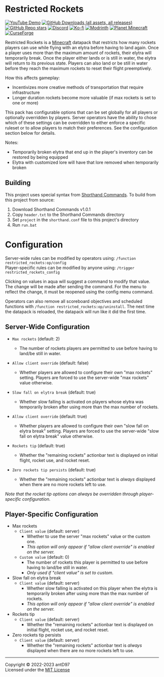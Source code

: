 # Restricted Rockets

[![YouTube Demo](https://img.shields.io/youtube/views/NgfgBuMwCS0?style=flat&logo=youtube&label=demo)](https://www.youtube.com/watch?v=NgfgBuMwCS0)
[![GitHub Downloads (all assets, all releases)](https://img.shields.io/github/downloads/antD97/RestrictedRockets/total?logo=github)](https://github.com/antD97/RestrictedRockets/releases)
[![GitHub Repo stars](https://img.shields.io/github/stars/antD97/RestrictedRockets?style=flat&logo=github)](https://github.com/antD97/RestrictedRockets/stargazers)
[![Discord](https://img.shields.io/discord/1327005882113986772?logo=discord&label=discord)](https://discord.gg/kqQQkGVh)
[![Ko-fi](https://img.shields.io/badge/Ko--fi-FF5E5B?logo=ko-fi&logoColor=white)](https://ko-fi.com/antd_)
[![Modrinth](https://img.shields.io/modrinth/dt/restricted-rockets?logo=modrinth&label=modrinth)](https://modrinth.com/datapack/restricted-rockets)
[![Planet Minecraft](https://img.shields.io/badge/planet_minecraft-blue)](https://www.planetminecraft.com/data-pack/restricted-rockets-5611086/)
[![CurseForge](https://img.shields.io/badge/curseforge-orange)](https://www.curseforge.com/minecraft/texture-packs/restricted-rockets)

Restricted Rockets is a [Minecraft](https://www.minecraft.net) datapack that restricts how many rockets players can use
while flying with an elytra before having to land again. Once a player uses more than the maximum amount of rockets,
their elytra will temporarily break. Once the player either lands or is still in water, the elytra will return to its
previous state. Players can also land or be still in water before they reach the maximum rockets to reset their flight
preemptively.

How this affects gameplay:
- Incentivizes more creative methods of transportation that require infrastructure
- Longer duration rockets become more valuable (if max rockets is set to one or more)

This pack has configurable options that can be set globally for all players or optionally overridden by players. Server
operators have the ability to chose which of these settings can be overridden to either enforce a specific ruleset or to
allow players to match their preferences. See the configuration section below for details.

Notes:
- Temporarily broken elytra that end up in the player's inventory can be restored by being equipped
- Elytra with customized lore will have that lore removed when temporarily broken

## Building

This project uses special syntax from [Shorthand Commands](https://github.com/antD97/ShorthandCommands). To build from
this project from source:

1. Download Shorthand Commands v1.0.1
2. Copy `header.txt` to the Shorthand Commands directory
3. Set `project` in the `shorthand.conf` file to this project's directory
4. Run `run.bat`

# Configuration

Server-wide rules can be modified by operators using: `/function restricted_rockets:op/config`  
Player-specific rules can be modified by anyone using: `/trigger restricted_rockets_config`

Clicking on values in aqua will suggest a command to modify that value. The change will be made after sending the
command. For the menu to reflect the change, it must be reopened using the config menu command.

Operators can also remove all scoreboard objectives and scheduled functions with
`/function restricted_rockets:op/uninstall`. The next time the datapack is reloaded, the datapack will run like it did
the first time.

## Server-Wide Configuration

- `Max rockets` (default: 2)
  - The number of rockets players are permitted to use before having to land/be still in water.
- `Allow client override` (default: false)
  - Whether players are allowed to configure their own "max rockets" setting. Players are forced to use the server-wide
    "max rockets" value otherwise.

- `Slow fall on elytra break` (default: true)
  - Whether slow falling is activated on players whose elytra was temporarily broken after using more than the max
    number of rockets.  
- `Allow client override` (default: true)
  - Whether players are allowed to configure their own "slow fall on elytra break" setting. Players are forced to use
    the server-wide "slow fall on elytra break" value otherwise.

- `Rockets tip` (default: true)
  - Whether the "remaining rockets" actionbar text is displayed on initial flight, rocket use, and rocket reset.  
- `Zero rockets tip persists` (default: true)
  - Whether the "remaining rockets" actionbar text is *always* displayed when there are no more rockets left to use.

*Note that the rocket tip options can always be overridden through player-specific configuration.*

## Player-Specific Configuration

- Max rockets
  - `Client value` (default: server)
    - Whether to use the server "max rockets" value or the custom one.
    - *This option will only appear if "allow client override" is enabled on the server.*
  - `Custom value` (default: 0)
    - The number of rockets this player is permitted to use before having to land/be still in water.
    - *Only used if "client value" is set to custom.*
- Slow fall on elytra break
  - `Client value` (default: server)
    - Whether slow falling is activated on this player when the elytra is temporarily broken after using more than the
      max number of rockets.
    - *This option will only appear if "allow client override" is enabled on the server.*
- Rockets tip
  - `Client value` (default: server)
    - Whether the "remaining rockets" actionbar text is displayed on initial flight, rocket use, and rocket reset.
- Zero rockets tip persists
  - `Client value` (default: server)
    - Whether the "remaining rockets" actionbar text is *always* displayed when there are no more rockets left to use.

---
Copyright © 2022-2023 antD97  
Licensed under the [MIT License](LICENSE)
